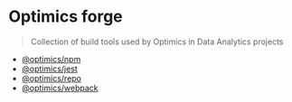 # Optimics forge

> Collection of build tools used by Optimics in Data Analytics projects

* [@optimics/npm](./packages/npm)
* [@optimics/jest](./packages/jest)
* [@optimics/repo](./packages/repo)
* [@optimics/webpack](./packages/webpack)
